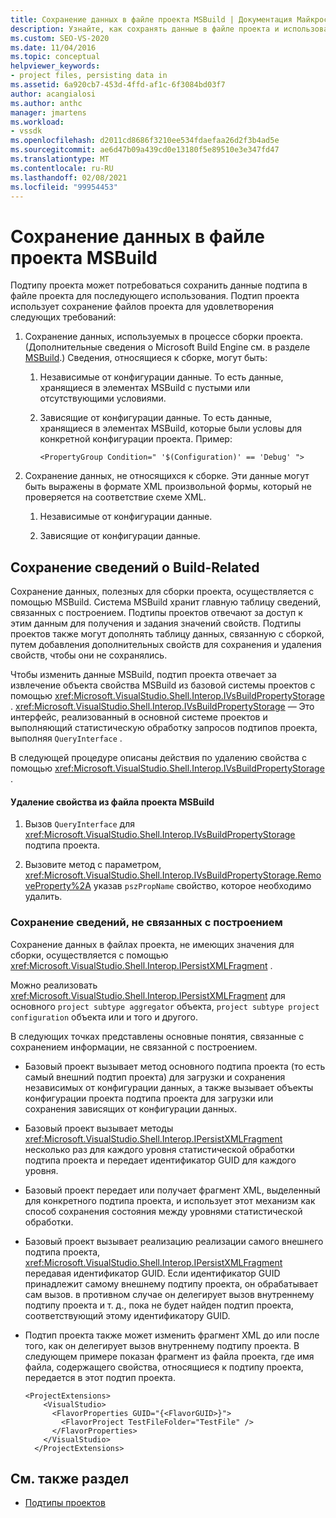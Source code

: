 ```yaml
---
title: Сохранение данных в файле проекта MSBuild | Документация Майкрософт
description: Узнайте, как сохранять данные в файле проекта и использовать Иперсистксмлфрагмент для сохранения данных в файле проекта на уровнях статистической обработки подтипа проекта.
ms.custom: SEO-VS-2020
ms.date: 11/04/2016
ms.topic: conceptual
helpviewer_keywords:
- project files, persisting data in
ms.assetid: 6a920cb7-453d-4ffd-af1c-6f3084bd03f7
author: acangialosi
ms.author: anthc
manager: jmartens
ms.workload:
- vssdk
ms.openlocfilehash: d2011cd8686f3210ee534fdaefaa26d2f3b4ad5e
ms.sourcegitcommit: ae6d47b09a439cd0e13180f5e89510e3e347fd47
ms.translationtype: MT
ms.contentlocale: ru-RU
ms.lasthandoff: 02/08/2021
ms.locfileid: "99954453"
---
```

# <a name="persisting-data-in-the-msbuild-project-file"></a>Сохранение данных в файле проекта MSBuild
Подтипу проекта может потребоваться сохранить данные подтипа в файле проекта для последующего использования. Подтип проекта использует сохранение файлов проекта для удовлетворения следующих требований:

1. Сохранение данных, используемых в процессе сборки проекта. (Дополнительные сведения о Microsoft Build Engine см. в разделе [MSBuild](../../msbuild/msbuild.md).) Сведения, относящиеся к сборке, могут быть:

    1. Независимые от конфигурации данные. То есть данные, хранящиеся в элементах MSBuild с пустыми или отсутствующими условиями.

    2. Зависящие от конфигурации данные. То есть данные, хранящиеся в элементах MSBuild, которые были условы для конкретной конфигурации проекта. Пример:

        ```
        <PropertyGroup Condition=" '$(Configuration)' == 'Debug' ">
        ```

2. Сохранение данных, не относящихся к сборке. Эти данные могут быть выражены в формате XML произвольной формы, который не проверяется на соответствие схеме XML.

    1. Независимые от конфигурации данные.

    2. Зависящие от конфигурации данные.

## <a name="persisting-build-related-information"></a>Сохранение сведений о Build-Related
 Сохранение данных, полезных для сборки проекта, осуществляется с помощью MSBuild. Система MSBuild хранит главную таблицу сведений, связанных с построением. Подтипы проектов отвечают за доступ к этим данным для получения и задания значений свойств. Подтипы проектов также могут дополнять таблицу данных, связанную с сборкой, путем добавления дополнительных свойств для сохранения и удаления свойств, чтобы они не сохранялись.

 Чтобы изменить данные MSBuild, подтип проекта отвечает за извлечение объекта свойства MSBuild из базовой системы проектов с помощью <xref:Microsoft.VisualStudio.Shell.Interop.IVsBuildPropertyStorage> . <xref:Microsoft.VisualStudio.Shell.Interop.IVsBuildPropertyStorage> — Это интерфейс, реализованный в основной системе проектов и выполняющий статистическую обработку запросов подтипов проекта, выполняя `QueryInterface` .

 В следующей процедуре описаны действия по удалению свойства с помощью <xref:Microsoft.VisualStudio.Shell.Interop.IVsBuildPropertyStorage> .

#### <a name="to-remove-a-property-from-an-msbuild-project-file"></a>Удаление свойства из файла проекта MSBuild

1. Вызов `QueryInterface` для <xref:Microsoft.VisualStudio.Shell.Interop.IVsBuildPropertyStorage> подтипа проекта.

2. Вызовите метод с параметром, <xref:Microsoft.VisualStudio.Shell.Interop.IVsBuildPropertyStorage.RemoveProperty%2A> указав `pszPropName` свойство, которое необходимо удалить.

### <a name="persisting-non-build-related-information"></a>Сохранение сведений, не связанных с построением
 Сохранение данных в файлах проекта, не имеющих значения для сборки, осуществляется с помощью <xref:Microsoft.VisualStudio.Shell.Interop.IPersistXMLFragment> .

 Можно реализовать <xref:Microsoft.VisualStudio.Shell.Interop.IPersistXMLFragment> для основного `project subtype aggregator` объекта, `project subtype project configuration` объекта или и того и другого.

 В следующих точках представлены основные понятия, связанные с сохранением информации, не связанной с построением.

- Базовый проект вызывает метод основного подтипа проекта (то есть самый внешний подтип проекта) для загрузки и сохранения независимых от конфигурации данных, а также вызывает объекты конфигурации проекта подтипа проекта для загрузки или сохранения зависящих от конфигурации данных.

- Базовый проект вызывает методы <xref:Microsoft.VisualStudio.Shell.Interop.IPersistXMLFragment> несколько раз для каждого уровня статистической обработки подтипа проекта и передает идентификатор GUID для каждого уровня.

- Базовый проект передает или получает фрагмент XML, выделенный для конкретного подтипа проекта, и использует этот механизм как способ сохранения состояния между уровнями статистической обработки.

- Базовый проект вызывает реализацию реализации самого внешнего подтипа проекта, <xref:Microsoft.VisualStudio.Shell.Interop.IPersistXMLFragment> передавая идентификатор GUID. Если идентификатор GUID принадлежит самому внешнему подтипу проекта, он обрабатывает сам вызов. в противном случае он делегирует вызов внутреннему подтипу проекта и т. д., пока не будет найден подтип проекта, соответствующий этому идентификатору GUID.

- Подтип проекта также может изменить фрагмент XML до или после того, как он делегирует вызов внутреннему подтипу проекта. В следующем примере показан фрагмент из файла проекта, где имя файла, содержащего свойства, относящиеся к подтипу проекта, передается в этот подтип проекта.

    ```
    <ProjectExtensions>
        <VisualStudio>
          <FlavorProperties GUID="{<FlavorGUID>}">
            <FlavorProject TestFileFolder="TestFile" />
          </FlavorProperties>
        </VisualStudio>
      </ProjectExtensions>
    ```

## <a name="see-also"></a>См. также раздел
- [Подтипы проектов](../../extensibility/internals/project-subtypes.md)
